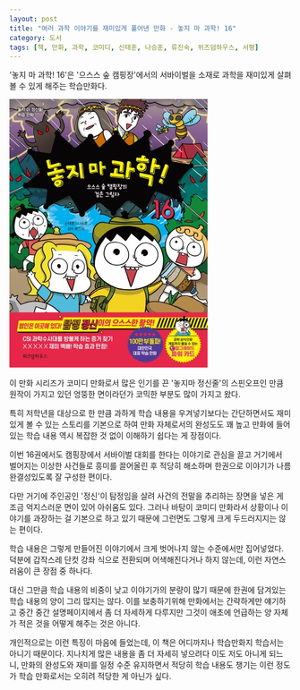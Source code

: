 ```yaml
---
layout: post
title: "여러 과학 이야기를 재미있게 풀어낸 만화 - 놓지 마 과학! 16"
category: 도서
tags: [책, 만화, 과학, 코미디, 신태훈, 나승훈, 류진숙, 위즈덤하우스, 서평]
---
```


'놓지 마 과학! 16'은
'으스스 숲 캠핑장'에서의 서바이벌을 소재로 과학을 재미있게 살펴볼 수 있게 해주는 학습만화다.

![표지](/images/hanging-on-science-16-comic-book-h480.jpg)

이 만화 시리즈가 코미디 만화로서 많은 인기를 끈 '놓지마 정신줄'의 스핀오프인 만큼
원작이 가지고 있던 엉뚱한 면이라던가 코믹한 부분도 많이 가지고 왔다.

특히 저학년을 대상으로 한 만큼 과하게 학습 내용을 우겨넣기보다는
간단하면서도 재미있게 볼 수 있는 스토리를 기본으로 하여
만화 자체로서의 완성도도 꽤 높고
만화에 들어있는 학습 내용 역시 복잡한 것 없이 이해하기 쉽다는 게 장점이다.

이번 16권에서도 캠핑장에서 서바이벌 대회를 한다는 이야기로 관심을 끌고
거기에서 벌어지는 이상한 사건들로 흥미를 끌어올린 후
적당히 해소하며 한권으로 이야기가 나름 완결성있도록 잘 구성한 편이다.

다만 거기에 주인공인 '정신'이 탐정임을 살려 사건의 전말을 추리하는 장면을 넣은 게
조금 억지스러운 면이 있어 아쉬움도 있다.
그러나 바탕이 코미디 만화라서 상황이나 이야기를 과장하는 걸 기본으로 하고 있기 때문에
그런면도 그렇게 크게 두드러지지는 않는 편이다.

학습 내용은 그렇게 만들어진 이야기에서
크게 벗어나지 않는 수준에서만 집어넣었다.
덕분에 갑작스레 단컷 강좌 식으로 전환되며 어색해진다거나 하지 않는데,
이런 자연스러움이 큰 장점 중 하나다.

대신 그만큼 학습 내용의 비중이 낮고 이야기가의 분량이 많기 때문에
한권에 담겨있는 학습 내용의 양이 그리 많지는 않다.
이를 보충하기위해 만화에서는 간략하게만 얘기하고
중간 중간 설명페이지에서 좀 더 자세하게 다루지만
그것이 애초에 언급하는 양 자체가 적은 것을 어떻게 해주는 것은 아니다.

개인적으로는 이런 특징이 마음에 들었는데,
이 책은 어디까지나 학습만화지 학습서는 아니기 때문이다.
지나치게 많은 내용을 좀 더 자세히 넣으려다 이도 저도 아니게 되느니,
만화의 완성도와 재미를 일정 수준 유지하면서 적당히 학습 내용도 챙기는 이런 정도가
학습 만화로서는 오히려 적당한 게 아닌가 싶다.
